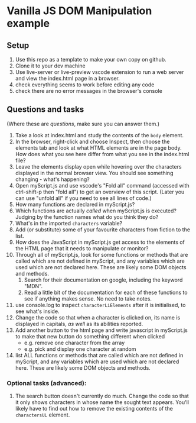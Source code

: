 # Vanilla JS DOM Manipulation example

## Setup

1. Use this repo as a template to make your own copy on github.
1. Clone it to your dev machine
1. Use live-server or live-preview vscode extension to run a web server and view the index.html page in a browser.
1. check everything seems to work before editing any code
1. check there are no error messages in the browser's console

## Questions and tasks

(Where these are _questions_, make sure you can answer them.)

1. Take a look at index.html and study the contents of the `body` element.
1. In the browser, right-click and choose Inspect, then choose the elements tab and look at what HTML elements are in the page body. How does what you see here differ from what you see in the index.html file?
1. Leave the elements display open while hovering over the characters displayed in the normal browser view. You should see something changing - what's happening?
1. Open myScript.js and use vscode's "Fold all" command (accessed with ctrl-shift-p then "fold all") to get an overview of this script. (Later you can use "unfold all" if you need to see all lines of code.)
1. How many functions are declared in myScript.js?
1. Which functions are actually _called_ when myScript.js is executed? Judging by the function names what do you think they do?
1. What's in the imported `characters` variable?
1. Add (or substitute) some of your favourite characters from fiction to the list.
1. How does the JavaScript in myScript.js get access to the elements of the HTML page that it needs to manipulate or monitor?
1. Through all of myScript.js, look for some functions or methods that are called which are not defined in myScript, and any variables which are used which are not declared here. These are likely some DOM objects and methods.
    1. Search for their documentation on google, including the keyword "MDN".
    1. Read a little bit of the documentation for each of these functions to see if anything makes sense. No need to take notes.
1. use console.log to inspect `characterLiElements` after it is initialised, to see what's inside.
1. Change the code so that when a character is clicked on, its name is displayed in capitals, _as well_ as its abilities reported.
1. Add another button to the html page and write javascript in myScript.js to make that new button do something different when clicked
    - e.g. remove one character from the array
    - e.g. pick and display one character at random
1. list ALL functions or methods that are called which are not defined in myScript, and any variables which are used which are not declared here. These are likely some DOM objects and methods.

### Optional tasks (advanced):

1. The search button doesn't currently do much. Change the code so that it only shows characters in whose name the sought text appears. You'll likely have to find out how to remove the existing contents of the `charactersUL` element.
